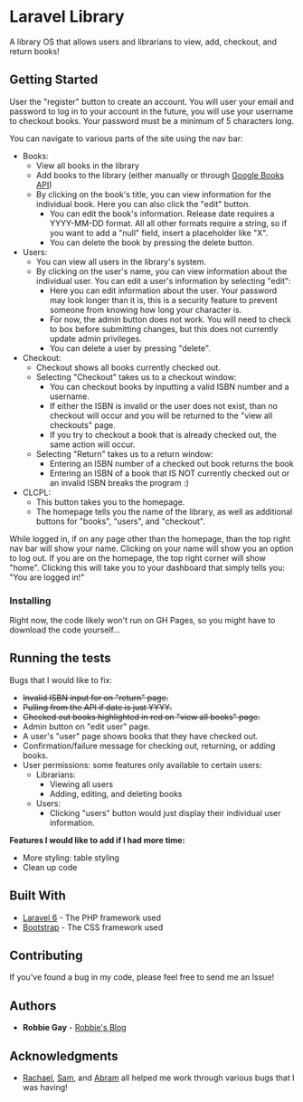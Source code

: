 # Laravel Library

A library OS that allows users and librarians to view, add, checkout, and return books!

## Getting Started

User the "register" button to create an account. You will user your email and password to log in to your account in the future, you will use your username to checkout books. Your password must be a minimum of 5 characters long.

You can navigate to various parts of the site using the nav bar:
- Books:
  - View all books in the library
  - Add books to the library (either manually or through [Google Books API](https://developers.google.com/books))
  - By clicking on the book's title, you can view information for the individual book. Here you can also click the "edit" button.
    - You can edit the book's information. Release date requires a YYYY-MM-DD format. All all other formats require a string, so if you want to add a "null" field, insert a placeholder like "X".
    - You can delete the book by pressing the delete button.
- Users:
  - You can view all users in the library's system.
  - By clicking on the user's name, you can view information about the individual user. You can edit a user's information by selecting "edit":
    - Here you can edit information about the user. Your password may look longer than it is, this is a security feature to prevent someone from knowing how long your character is.
    - For now, the admin button does not work. You will need to check to box before submitting changes, but this does not currently update admin privileges.
    - You can delete a user by pressing "delete".
- Checkout:
  - Checkout shows all books currently checked out.
  - Selecting "Checkout" takes us to a checkout window:
    - You can checkout books by inputting a valid ISBN number and a username. 
    - If either the ISBN is invalid or the user does not exist, than no checkout will occur and you will be returned to the "view all checkouts" page.
    - If you try to checkout a book that is already checked out, the same action will occur.
  - Selecting "Return" takes us to a return window:
    - Entering an ISBN number of a checked out book returns the book
    - Entering an ISBN of a book that IS NOT currently checked out or an invalid ISBN breaks the program :)
- CLCPL:
  - This button takes you to the homepage.
  - The homepage tells you the name of the library, as well as additional buttons for "books", "users", and "checkout".

While logged in, if on any page other than the homepage, than the top right nav bar will show your name. Clicking on your name will show you an option to log out. If you are on the homepage, the top right corner will show "home". Clicking this will take you to your dashboard that simply tells you: "You are logged in!"

### Installing

Right now, the code likely won't run on GH Pages, so you might have to download the code yourself...

## Running the tests

Bugs that I would like to fix:
- ~~Invalid ISBN input for on "return" page.~~
- ~~Pulling from the API if date is just YYYY.~~
- ~~Checked out books highlighted in red on "view all books" page.~~
- Admin button on "edit user" page.
- A user's "user" page shows books that they have checked out.
- Confirmation/failure message for checking out, returning, or adding books.
- User permissions: some features only available to certain users:
  - Librarians:
    - Viewing all users
    - Adding, editing, and deleting books
  - Users:
    - Clicking "users" button would just display their individual user information.

**Features I would like to add if I had more time:**
- More styling: table styling
- Clean up code

## Built With

* [Laravel 6](https://laravel.com/) - The PHP framework used
* [Bootstrap](https://getbootstrap.com/) - The CSS framework used

## Contributing

If you've found a bug in my code, please feel free to send me an Issue!

## Authors

* **Robbie Gay** - [Robbie's Blog](https://robbiegay.github.io)

## Acknowledgments

* [Rachael](https://rachyoder.github.io/), [Sam](https://github.com/anchormansam), and [Abram](https://github.com/Wildercat) all helped me work through various bugs that I was having!


